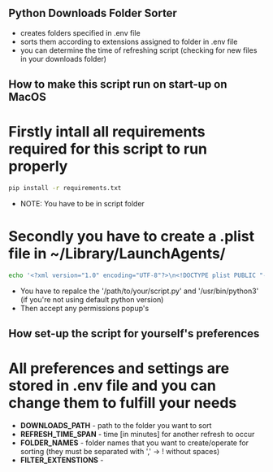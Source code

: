 ## Python Downloads Folder Sorter

* creates folders specified in .env file
* sorts them according to extensions assigned to folder in .env file
* you can determine the time of refreshing script (checking for new files in your downloads folder)

## How to make this script run on start-up on MacOS

# Firstly intall all requirements required for this script to run properly

```bash
pip install -r requirements.txt
```
* NOTE: You have to be in script folder
# Secondly you have to create a .plist file in ~/Library/LaunchAgents/ 

```bash 
echo '<?xml version="1.0" encoding="UTF-8"?>\n<!DOCTYPE plist PUBLIC "-//Apple//DTD PLIST 1.0//EN" "http://www.apple.com/DTDs/PropertyList-1.0.dtd">\n<plist version="1.0">\n<dict>\n    <key>Label</key>\n    <string>com.user.yourscript</string>\n    <key>ProgramArguments</key>\n    <array>\n        <string>/usr/bin/python3</string>\n        <string>/path/to/your/script.py</string>\n    </array>\n    <key>RunAtLoad</key>\n    <true/>\n</dict>\n</plist>' > ~/Library/LaunchAgents/com.user.downloads_filter.plist 
```
* You have to repalce the '/path/to/your/script.py' and '/usr/bin/python3' (if you're not using default python version)
* Then accept any permissions popup's

## How set-up the script for yourself's preferences
# All preferences and settings are stored in .env file and you can change them to fulfill your needs

* **DOWNLOADS_PATH** - path to the folder you want to sort
* **REFRESH_TIME_SPAN** - time [in minutes] for another refresh to occur
* **FOLDER_NAMES** - folder names that you want to create/operate for sorting (they must be separated with ',' -> ! without spaces)
* **FILTER_EXTENSTIONS** - 

